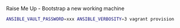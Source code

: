 Raise Me Up - Bootstrap a new working machine

```bash
ANSIBLE_VAULT_PASSWORD=xxx ANSIBLE_VERBOSITY=3 vagrant provision
```
